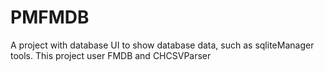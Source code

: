 # PMFMDB
A project with database UI to show database data, such as sqliteManager tools.
This project user FMDB and CHCSVParser
